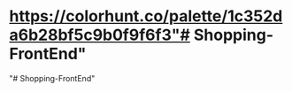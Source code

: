  # https://colorhunt.co/palette/1c352da6b28bf5c9b0f9f6f3"# Shopping-FrontEnd" 
"# Shopping-FrontEnd" 
